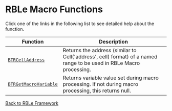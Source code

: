 # RBLe Macro Functions

Click one of the links in the following list to see detailed help about the function.

Function | Description
---|---
[`BTRCellAddress`](RBLeMacro/BTRCellAddress.md) | Returns the address (similar to Cell('address', cell) format) of a named range to be used in RBLe Macro processing.
[`BTRGetMacroVariable`](RBLeMacro/BTRGetMacroVariable.md) | Returns variable value set during macro processing.  If not during macro processing, this returns null.


[Back to RBLe Framework](/RBLe/RBLe.md)